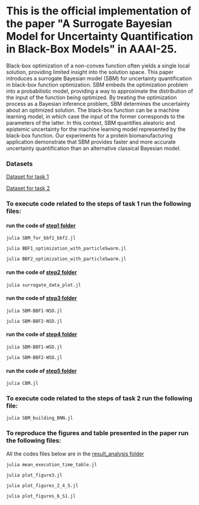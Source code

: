 # This is the official implementation of the paper "A Surrogate Bayesian Model for Uncertainty Quantification in Black-Box Models" in AAAI-25. 

Black-box optimization of a non-convex function often yields a single local solution, providing limited insight into the solution space. This paper introduces a surrogate Bayesian model (SBM) for uncertainty quantification in black-box function optimization. SBM embeds the optimization problem into a probabilistic model, providing a way to approximate the distribution of the input of the function being optimized. By treating the optimization process as a Bayesian inference problem, SBM determines the uncertainty about an optimized solution. The black-box function can be a machine learning model, in which case the input of the former corresponds to the parameters of the latter. In this context, SBM quantifies aleatoric and epistemic uncertainty for the machine learning model represented by the black-box function. Our experiments for a protein biomanufacturing application demonstrate that SBM provides faster and more accurate uncertainty quantification than an alternative classical Bayesian model.

### Datasets 

[Dataset for task 1](https://github.com/cristovaoiglesias/SBM/blob/main/empirical_tests/task1/dataset_task1.jl 'Dataset for task 1')

[Dataset for task 2](https://github.com/cristovaoiglesias/SBM/blob/main/empirical_tests/task2/dataset_task2.jl 'Dataset for task 2')


### To execute code related to the steps of task 1 run the following files:

#### run the code of [step1 folder](https://github.com/cristovaoiglesias/SBM/tree/main/empirical_tests/task1/step1)

```
julia SBM_for_bbf1_bbf2.jl

julia BBF1_optimization_with_particleSwarm.jl

julia BBF2_optimization_with_particleSwarm.jl
```

#### run the code of [step2 folder](https://github.com/cristovaoiglesias/SBM/tree/main/empirical_tests/task1/step2)

```
julia surrogate_data_plot.jl
```


#### run the code of [step3 folder](https://github.com/cristovaoiglesias/SBM/tree/main/empirical_tests/task1/step3)

```
julia SBM-BBF1-NSD.jl

julia SBM-BBF2-NSD.jl
```

#### run the code of [step4 folder](https://github.com/cristovaoiglesias/SBM/tree/main/empirical_tests/task1/step4)

```
julia SBM-BBF1-WSD.jl

julia SBM-BBF2-WSD.jl
```


#### run the code of [step5 folder](https://github.com/cristovaoiglesias/SBM/tree/main/empirical_tests/task1/step5)

```
julia CBM.jl
```


### To execute code related to the steps of task 2 run the following file:

```
julia SBM_building_BNN.jl
```


### To reproduce the figures and table presented in the paper run the following files:

All the codes files below are in the [result_analysis folder](https://github.com/cristovaoiglesias/SBM/tree/main/empirical_tests/results_analysis)

```
julia mean_execution_time_table.jl

julia plot_figure3.jl

julia plot_figures_2_4_5.jl

julia plot_figures_6_S1.jl
```


